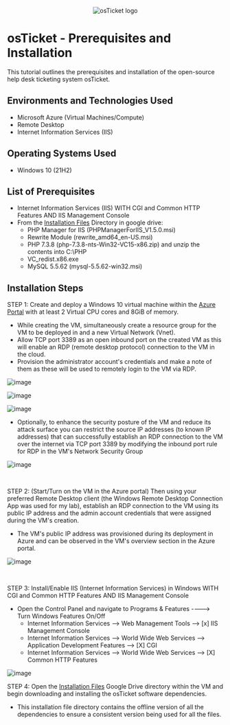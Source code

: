 <p align="center">
<img src="https://i.imgur.com/Clzj7Xs.png" alt="osTicket logo"/>
</p>

<h1>osTicket - Prerequisites and Installation</h1>
This tutorial outlines the prerequisites and installation of the open-source help desk ticketing system osTicket.<br />

<h2>Environments and Technologies Used</h2>

- Microsoft Azure (Virtual Machines/Compute)
- Remote Desktop
- Internet Information Services (IIS)

<h2>Operating Systems Used </h2>

- Windows 10</b> (21H2)

<h2>List of Prerequisites</h2>

- Internet Information Services (IIS) WITH CGI and Common HTTP Features AND IIS Management Console
- From the [Installation Files](https://drive.google.com/drive/u/2/folders/1APMfNyfNzcxZC6EzdaNfdZsUwxWYChf6) Directory in google drive:
  - PHP Manager for IIS (PHPManagerForIIS_V1.5.0.msi)
  - Rewrite Module (rewrite_amd64_en-US.msi)
  - PHP 7.3.8 (php-7.3.8-nts-Win32-VC15-x86.zip) and unzip the contents into C:\PHP  
  - VC_redist.x86.exe
  - MySQL 5.5.62 (mysql-5.5.62-win32.msi)

<h2>Installation Steps</h2>
<p>
  
  STEP 1: Create and deploy a Windows 10 virtual machine within the [Azure Portal](https://portal.azure.com) with at least 2 Virtual CPU cores and 8GiB of memory.
 
  - While creating the VM, simultaneously create a resource group for the VM to be deployed in and a new Virtual Network (Vnet).
  - Allow TCP port 3389 as an open inbound port on the created VM as this will enable an RDP (remote desktop protocol) connection to the VM in the cloud.
  - Provision the administrator account's credentials and make a note of them as these will be used to remotely login to the VM via RDP.
</p>

![image](https://github.com/user-attachments/assets/b26d7191-b638-462a-b96e-ab19c59c4b74)

<p>
<![image](https://github.com/user-attachments/assets/129f600e-d460-4ff3-93ae-76bce031b2a1)

  ![image](https://github.com/user-attachments/assets/8ed0666f-fbb9-406b-b388-c15fc2dd38b5)

![image](https://github.com/user-attachments/assets/422f17c1-d0f8-4bef-b770-f0445135bdd7)

   - Optionally, to enhance the security posture of the VM and reduce its attack surface you can restrict the source IP addresses (to known IP addresses) that can successfully establish an RDP connection to the VM over 
    the internet via TCP port 3389 by modifying the inbound port rule for RDP in the VM's Network Security Group

![image](https://github.com/user-attachments/assets/b164c754-b60a-4e65-89c4-b333509e003a)


>
</p>
<br />
<p>
STEP 2: (Start/Turn on the VM in the Azure portal) Then using your preferred Remote Desktop client (the Windows Remote Desktop Connection App was used for my lab), establish an RDP connection to the VM using its public IP address and the admin account credentials that were assigned during the VM's creation.
   
  - The VM's public IP address was provisioned during its deployment in Azure and can be observed in the VM's overview section in the Azure portal.

![image](https://github.com/user-attachments/assets/717a484f-161d-4a11-8c7f-fd1752d2b202)


 
</p>
<br />

<p>
STEP 3: Install/Enable IIS (Internet Information Services) in Windows WITH CGI and Common HTTP Features AND IIS Management Console
 
  - Open the Control Panel and navigate to Programs & Features ----> Turn Windows Features On/Off
    - Internet Information Services --> Web Management Tools --> [x] IIS Management Console
    - Internet Information Services --> World Wide Web Services --> Application Development Features --> [X] CGI
    - Internet Information Services --> World Wide Web Services --> [X] Common HTTP Features 

![image](https://github.com/user-attachments/assets/c6f9b73c-b1bd-4485-8d06-2ff4366f82ea)

</p>

STEP 4: Open the [Installation Files](https://drive.google.com/drive/u/2/folders/1APMfNyfNzcxZC6EzdaNfdZsUwxWYChf6) Google Drive directory within the VM and begin downloading and installing the osTicket software dependencies.
  - This installation file directory contains the offline version of all the dependencies to ensure a consistent version being used for all the files.

